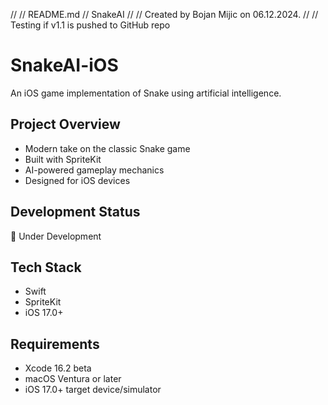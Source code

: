 //
//  README.md
//  SnakeAI
//
//  Created by Bojan Mijic on 06.12.2024.
//
// Testing if v1.1 is pushed to GitHub repo


# SnakeAI-iOS

An iOS game implementation of Snake using artificial intelligence.

## Project Overview
- Modern take on the classic Snake game
- Built with SpriteKit
- AI-powered gameplay mechanics
- Designed for iOS devices

## Development Status
🚧 Under Development

## Tech Stack
- Swift
- SpriteKit
- iOS 17.0+

## Requirements
- Xcode 16.2 beta
- macOS Ventura or later
- iOS 17.0+ target device/simulator
